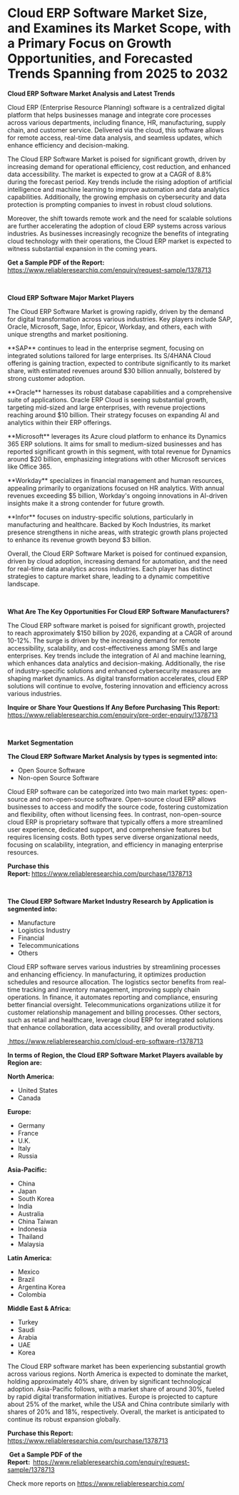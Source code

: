 <p><h1>Cloud ERP Software Market Size, and Examines its Market Scope, with a Primary Focus on Growth Opportunities, and Forecasted Trends Spanning from 2025 to 2032</h1></p><p><strong>Cloud ERP Software Market Analysis and Latest Trends</strong></p>
<p><p>Cloud ERP (Enterprise Resource Planning) software is a centralized digital platform that helps businesses manage and integrate core processes across various departments, including finance, HR, manufacturing, supply chain, and customer service. Delivered via the cloud, this software allows for remote access, real-time data analysis, and seamless updates, which enhance efficiency and decision-making.</p><p>The Cloud ERP Software Market is poised for significant growth, driven by increasing demand for operational efficiency, cost reduction, and enhanced data accessibility. The market is expected to grow at a CAGR of 8.8% during the forecast period. Key trends include the rising adoption of artificial intelligence and machine learning to improve automation and data analytics capabilities. Additionally, the growing emphasis on cybersecurity and data protection is prompting companies to invest in robust cloud solutions. </p><p>Moreover, the shift towards remote work and the need for scalable solutions are further accelerating the adoption of cloud ERP systems across various industries. As businesses increasingly recognize the benefits of integrating cloud technology with their operations, the Cloud ERP market is expected to witness substantial expansion in the coming years.</p></p>
<p><strong>Get a Sample PDF of the Report:&nbsp;</strong> <a href="https://www.reliableresearchiq.com/enquiry/request-sample/1378713?utm_campaign=2752&utm_medium=2&utm_source=Github&utm_content=ia&utm_term=09032025&utm_id=cloud-erp-software">https://www.reliableresearchiq.com/enquiry/request-sample/1378713</a></p>
<p>&nbsp;</p>
<p><strong>Cloud ERP Software Major Market Players</strong></p>
<p><p>The Cloud ERP Software Market is growing rapidly, driven by the demand for digital transformation across various industries. Key players include SAP, Oracle, Microsoft, Sage, Infor, Epicor, Workday, and others, each with unique strengths and market positioning.</p><p>**SAP** continues to lead in the enterprise segment, focusing on integrated solutions tailored for large enterprises. Its S/4HANA Cloud offering is gaining traction, expected to contribute significantly to its market share, with estimated revenues around $30 billion annually, bolstered by strong customer adoption.</p><p>**Oracle** harnesses its robust database capabilities and a comprehensive suite of applications. Oracle ERP Cloud is seeing substantial growth, targeting mid-sized and large enterprises, with revenue projections reaching around $10 billion. Their strategy focuses on expanding AI and analytics within their ERP offerings.</p><p>**Microsoft** leverages its Azure cloud platform to enhance its Dynamics 365 ERP solutions. It aims for small to medium-sized businesses and has reported significant growth in this segment, with total revenue for Dynamics around $20 billion, emphasizing integrations with other Microsoft services like Office 365.</p><p>**Workday** specializes in financial management and human resources, appealing primarily to organizations focused on HR analytics. With annual revenues exceeding $5 billion, Workday's ongoing innovations in AI-driven insights make it a strong contender for future growth.</p><p>**Infor** focuses on industry-specific solutions, particularly in manufacturing and healthcare. Backed by Koch Industries, its market presence strengthens in niche areas, with strategic growth plans projected to enhance its revenue growth beyond $3 billion.</p><p>Overall, the Cloud ERP Software Market is poised for continued expansion, driven by cloud adoption, increasing demand for automation, and the need for real-time data analytics across industries. Each player has distinct strategies to capture market share, leading to a dynamic competitive landscape.</p></p>
<p>&nbsp;</p>
<p><strong>What Are The Key Opportunities For Cloud ERP Software Manufacturers?</strong></p>
<p><p>The Cloud ERP software market is poised for significant growth, projected to reach approximately $150 billion by 2026, expanding at a CAGR of around 10-12%. The surge is driven by the increasing demand for remote accessibility, scalability, and cost-effectiveness among SMEs and large enterprises. Key trends include the integration of AI and machine learning, which enhances data analytics and decision-making. Additionally, the rise of industry-specific solutions and enhanced cybersecurity measures are shaping market dynamics. As digital transformation accelerates, cloud ERP solutions will continue to evolve, fostering innovation and efficiency across various industries.</p></p>
<p><strong>Inquire or Share Your Questions If Any Before Purchasing This Report:</strong> <a href="https://www.reliableresearchiq.com/enquiry/pre-order-enquiry/1378713?utm_campaign=2752&utm_medium=2&utm_source=Github&utm_content=ia&utm_term=09032025&utm_id=cloud-erp-software">https://www.reliableresearchiq.com/enquiry/pre-order-enquiry/1378713</a></p>
<p>&nbsp;</p>
<p><strong>Market Segmentation</strong></p>
<p><strong>The Cloud ERP Software Market Analysis by types is segmented into:</strong></p>
<p><ul><li>Open Source Software</li><li>Non-open Source Software</li></ul></p>
<p><p>Cloud ERP software can be categorized into two main market types: open-source and non-open-source software. Open-source cloud ERP allows businesses to access and modify the source code, fostering customization and flexibility, often without licensing fees. In contrast, non-open-source cloud ERP is proprietary software that typically offers a more streamlined user experience, dedicated support, and comprehensive features but requires licensing costs. Both types serve diverse organizational needs, focusing on scalability, integration, and efficiency in managing enterprise resources.</p></p>
<p><strong>Purchase this Report:&nbsp;</strong><a href="https://www.reliableresearchiq.com/purchase/1378713?utm_campaign=2752&utm_medium=2&utm_source=Github&utm_content=ia&utm_term=09032025&utm_id=cloud-erp-software">https://www.reliableresearchiq.com/purchase/1378713</a></p>
<p>&nbsp;</p>
<p><strong>The Cloud ERP Software Market Industry Research by Application is segmented into:</strong></p>
<p><ul><li>Manufacture</li><li>Logistics Industry</li><li>Financial</li><li>Telecommunications</li><li>Others</li></ul></p>
<p><p>Cloud ERP software serves various industries by streamlining processes and enhancing efficiency. In manufacturing, it optimizes production schedules and resource allocation. The logistics sector benefits from real-time tracking and inventory management, improving supply chain operations. In finance, it automates reporting and compliance, ensuring better financial oversight. Telecommunications organizations utilize it for customer relationship management and billing processes. Other sectors, such as retail and healthcare, leverage cloud ERP for integrated solutions that enhance collaboration, data accessibility, and overall productivity.</p></p>
<p><a href="https://www.reliableresearchiq.com/cloud-erp-software-r1378713?utm_campaign=2752&utm_medium=2&utm_source=Github&utm_content=ia&utm_term=09032025&utm_id=cloud-erp-software">&nbsp;https://www.reliableresearchiq.com/cloud-erp-software-r1378713</a></p>
<p><strong>In terms of Region, the Cloud ERP Software Market Players available by Region are:</strong></p>
<p>
    <p> <strong> North America: </strong>
        <ul>
            <li>United States</li>
            <li>Canada</li>
        </ul>
        </p> 
    <p> <strong> Europe: </strong>
        <ul>
            <li>Germany</li>
            <li>France</li>
            <li>U.K.</li>
            <li>Italy</li>
            <li>Russia</li>
        </ul>
        </p> 
    <p> <strong> Asia-Pacific: </strong>
        <ul>
            <li>China</li>
            <li>Japan</li>
            <li>South Korea</li>
            <li>India</li>
            <li>Australia</li>
            <li>China Taiwan</li>
            <li>Indonesia</li>
            <li>Thailand</li>
            <li>Malaysia</li>
        </ul>
        </p> 
    <p> <strong> Latin America: </strong>
        <ul>
            <li>Mexico</li>
            <li>Brazil</li>
            <li>Argentina Korea</li>
            <li>Colombia</li>
        </ul>
        </p> 
    <p> <strong> Middle East & Africa: </strong>
        <ul>
            <li>Turkey</li>
            <li>Saudi</li>
            <li>Arabia</li>
            <li>UAE</li>
            <li>Korea</li>
        </ul>
    </p>
    </p>
<p><p>The Cloud ERP software market has been experiencing substantial growth across various regions. North America is expected to dominate the market, holding approximately 40% share, driven by significant technological adoption. Asia-Pacific follows, with a market share of around 30%, fueled by rapid digital transformation initiatives. Europe is projected to capture about 25% of the market, while the USA and China contribute similarly with shares of 20% and 18%, respectively. Overall, the market is anticipated to continue its robust expansion globally.</p></p>
<p><strong>Purchase this Report: </strong><a href="https://www.reliableresearchiq.com/purchase/1378713?utm_campaign=2752&utm_medium=2&utm_source=Github&utm_content=ia&utm_term=09032025&utm_id=cloud-erp-software">https://www.reliableresearchiq.com/purchase/1378713</a></p>
<p>&nbsp;<strong>Get a Sample PDF of the Report:&nbsp;&nbsp;</strong><a href="https://www.reliableresearchiq.com/enquiry/request-sample/1378713?utm_campaign=2752&utm_medium=2&utm_source=Github&utm_content=ia&utm_term=09032025&utm_id=cloud-erp-software">https://www.reliableresearchiq.com/enquiry/request-sample/1378713</a></p>
<p><strong></strong></p>
<p>Check more reports on <a href="https://www.reliableresearchiq.com/?utm_campaign=2752&utm_medium=2&utm_source=Github&utm_content=ia&utm_term=09032025&utm_id=cloud-erp-software">https://www.reliableresearchiq.com/</a></p>